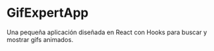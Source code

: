 # GifExpertApp
Una pequeña aplicación diseñada en React con Hooks para buscar y mostrar gifs animados.
